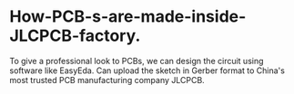 # How-PCB-s-are-made-inside-JLCPCB-factory.
 To give a professional look to PCBs, we can design the circuit using software like EasyEda. Can upload the sketch in Gerber format to China's most trusted PCB manufacturing company JLCPCB.
